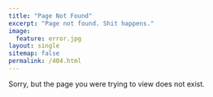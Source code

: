 ```yaml
---
title: "Page Not Found"
excerpt: "Page not found. Shit happens."
image:
  feature: error.jpg
layout: single
sitemap: false
permalink: /404.html
---
```


Sorry, but the page you were trying to view does not exist.

